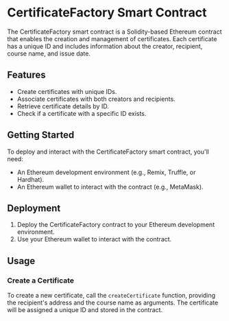 # CertificateFactory Smart Contract

The CertificateFactory smart contract is a Solidity-based Ethereum contract that enables the creation and management of certificates. Each certificate has a unique ID and includes information about the creator, recipient, course name, and issue date.

## Features

- Create certificates with unique IDs.
- Associate certificates with both creators and recipients.
- Retrieve certificate details by ID.
- Check if a certificate with a specific ID exists.

## Getting Started

To deploy and interact with the CertificateFactory smart contract, you'll need:

- An Ethereum development environment (e.g., Remix, Truffle, or Hardhat).
- An Ethereum wallet to interact with the contract (e.g., MetaMask).

## Deployment

1. Deploy the CertificateFactory contract to your Ethereum development environment.
2. Use your Ethereum wallet to interact with the contract.

## Usage

### Create a Certificate

To create a new certificate, call the `createCertificate` function, providing the recipient's address and the course name as arguments. The certificate will be assigned a unique ID and stored in the contract.
